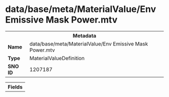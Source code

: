 <h1>data/base/meta/MaterialValue/Env Emissive Mask Power.mtv</h1><table><tr><th colspan="100%">Metadata</th></tr><tr><td><b>Name</b></td><td>data/base/meta/MaterialValue/Env Emissive Mask Power.mtv</td></tr><tr><td><b>Type</b></td><td>MaterialValueDefinition</td></tr><tr><td><b>SNO ID</b></td><td>1207187</td></tr></table>

<table><tr><th colspan="100%">Fields</th></tr></table>

